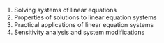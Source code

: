 1. Solving systems of linear equations
2. Properties of solutions to linear equation systems
3. Practical applications of linear equation systems
4. Sensitivity analysis and system modifications
